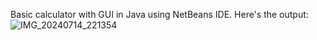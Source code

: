 Basic calculator with GUI in Java using NetBeans IDE. Here's the output:
![IMG_20240714_221354](https://github.com/user-attachments/assets/e8ad6730-01a7-4fcc-b28f-8dc045651293)
